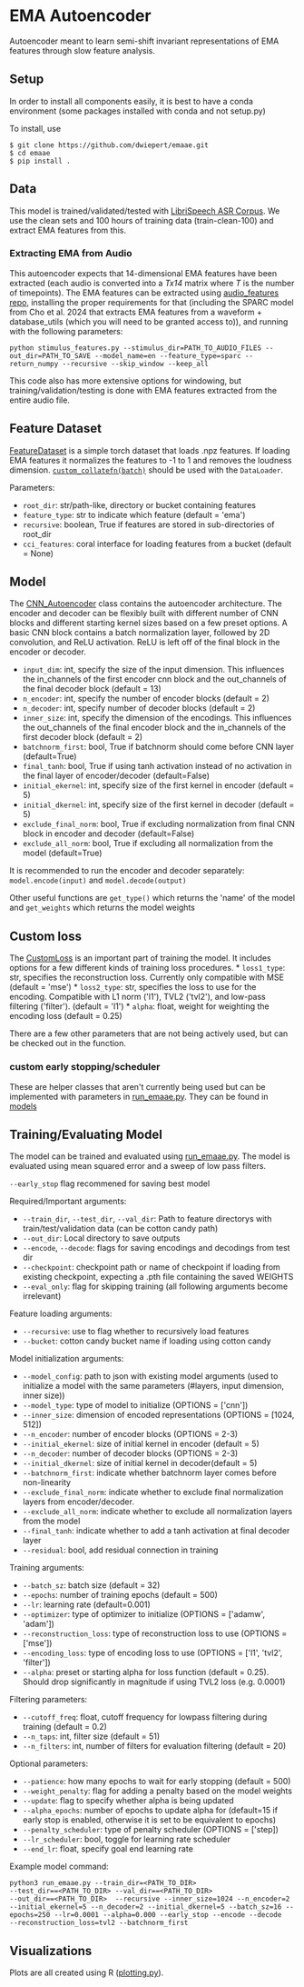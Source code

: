 # EMA Autoencoder 
Autoencoder meant to learn semi-shift invariant representations of EMA features through slow feature analysis. 

## Setup
In order to install all components easily, it is best to have a conda environment (some packages installed with conda and not setup.py)

To install, use

```
$ git clone https://github.com/dwiepert/emaae.git
$ cd emaae
$ pip install . 
```

## Data
This model is trained/validated/tested with [LibriSpeech ASR Corpus](https://www.openslr.org/12). We use the clean sets and 100 hours of training data (train-clean-100) and extract EMA features from this. 

### Extracting EMA from Audio
This autoencoder expects that 14-dimensional EMA features have been extracted (each audio is converted into a *Tx14* matrix where *T* is the number of timepoints). The EMA features can be extracted using [audio_features repo](https://github.com/dwiepert/audio_features.git), installing the proper requirements for that (including the SPARC model from Cho et al. 2024 that extracts EMA features from a waveform + database_utils (which you will need to be granted access to)), and running with the following parameters:

```
python stimulus_features.py --stimulus_dir=PATH_TO_AUDIO_FILES --out_dir=PATH_TO_SAVE --model_name=en --feature_type=sparc --return_numpy --recursive --skip_window --keep_all
```

This code also has more extensive options for windowing, but training/validation/testing is done with EMA features extracted from the entire audio file. 

## Feature Dataset 
[FeatureDataset](https://github.com/dwiepert/emaae/main/tree/emaae/io/_dataset.py) is a simple torch dataset that loads .npz features. If loading EMA features it normalizes the features to -1 to 1 and removes the loudness dimension. [`custom_collatefn(batch)`](https://github.com/dwiepert/emaae/main/tree/emaae/io/_dataset.py) should be used with the `DataLoader`.

Parameters:
* `root_dir`: str/path-like, directory or bucket containing features
* `feature_type`: str to indicate which feature (default = 'ema')
* `recursive`: boolean, True if features are stored in sub-directories of root_dir
* `cci_features`: coral interface for loading features from a bucket (default = None)

## Model
The [CNN_Autoencoder](https://github.com/dwiepert/emaae/main/tree/emaae/models/_cnn_autoencoder.py) class contains the autoencoder architecture. The encoder and decoder can be flexibly built with different number of CNN blocks and different starting kernel sizes based on a few preset options. A basic CNN block contains a batch normalization layer, followed by 2D convolution, and ReLU activation. ReLU is left off of the final block in the encoder or decoder. 

* `input_dim`: int, specify the size of the input dimension. This influences the in_channels of the first encoder cnn block and the out_channels of the final decoder block (default = 13)
* `n_encoder`: int, specify the number of encoder blocks (default = 2)
* `n_decoder`: int, specify number of decoder blocks (default = 2)
* `inner_size`: int, specify the dimension of the encodings. This influences the out_channels of the final encoder block and the in_channels of the first decoder block (default = 2)
* `batchnorm_first`: bool, True if batchnorm should come before CNN layer (default=True)
* `final_tanh`: bool, True if using tanh activation instead of no activation in the final layer of encoder/decoder (default=False)
* `initial_ekernel`: int, specify size of the first kernel in encoder (default = 5)
* `initial_dkernel`: int, specify size of the first kernel in decoder (default = 5)
* `exclude_final_norm`: bool, True if excluding normalization from final CNN block in encoder and decoder (default=False)
* `exclude_all_norm`: bool, True if excluding all normalization from the model (default=True)

It is recommended to run the encoder and decoder separately: `model.encode(input)` and `model.decode(output)`

Other useful functions are `get_type()` which returns the 'name' of the model and `get_weights` which returns the model weights

## Custom loss
The [CustomLoss](https://github.com/dwiepert/emaae/main/tree/emaae/models/_loss.py) is an important part of training the model. It includes options for a few different kinds of training loss procedures. 
    * `loss1_type`: str, specifies the reconstruction loss. Currently only compatible with MSE (default = 'mse')
    * `loss2_type`: str, specifies the loss to use for the encoding. Compatible with L1 norm ('l1'), TVL2 ('tvl2'), and low-pass filtering ('filter'). (default = 'l1')
    * `alpha`: float, weight for weighting the encoding loss (default = 0.25)
    
There are a few other parameters that are not being actively used, but can be checked out in the function. 

### custom early stopping/scheduler
These are helper classes that aren't currently being used but can be implemented with parameters in [run_emaae.py](https://github.com/dwiepert/emaae/main/tree/run_emaae.py). They can be found in [models](https://github.com/dwiepert/emaae/main/tree/models/)

## Training/Evaluating Model
The model can be trained and evaluated using [run_emaae.py](https://github.com/dwiepert/emaae/main/tree/run_emaae.py). The model is evaluated using mean squared error and a sweep of low pass filters. 

`--early_stop` flag recommened for saving best model

Required/Important arguments:
* `--train_dir`, `--test_dir`, `--val_dir`: Path to feature directorys with train/test/validation data (can be cotton candy path)
* `--out_dir`: Local directory to save outputs
* `--encode`, `--decode`: flags for saving encodings and decodings from test dir
* `--checkpoint`: checkpoint path or name of checkpoint if loading from existing checkpoint, expecting a .pth file containing the saved WEIGHTS
* `--eval_only`: flag for skipping training (all following arguments become irrelevant)

Feature loading arguments:
* `--recursive`: use to flag whether to recursively load features
* `--bucket`: cotton candy bucket name if loading using cotton candy


Model initialization arguments:
* `--model_config`: path to json with existing model arguments (used to initialize a model with the same parameters (#layers, input dimension, inner size))
* `--model_type`: type of model to initialize (OPTIONS = ['cnn'])
* `--inner_size`: dimension of encoded representations (OPTIONS = [1024, 512])
* `--n_encoder`: number of encoder blocks (OPTIONS = 2-3)
* `--initial_ekernel`: size of initial kernel in encoder (default = 5)
* `--n_decoder`: number of decoder blocks (OPTIONS = 2-3)
* `--initial_dkernel`: size of initial kernel in decoder(default = 5)
* `--batchnorm_first`: indicate whether batchnorm layer comes before non-linearity
* `--exclude_final_norm`: indicate whether to exclude final normalization layers from encoder/decoder.
* `--exclude_all_norm`: indicate whether to exclude all normalization layers from the model
* `--final_tanh`: indicate whether to add a tanh activation at final decoder layer
* `--residual`: bool, add residual connection in training

Training arguments:
* `--batch_sz`: batch size (default = 32)
* `--epochs`: number of training epochs (default = 500)
* `--lr`: learning rate (default=0.001)
* `--optimizer`: type of optimizer to initialize (OPTIONS = ['adamw', 'adam'])
* `--reconstruction_loss`: type of reconstruction loss to use (OPTIONS = ['mse'])
* `--encoding_loss`: type of encoding loss to use (OPTIONS = ['l1', 'tvl2', 'filter'])
* `--alpha`: preset or starting alpha for loss function (default = 0.25). Should drop significantly in magnitude if using TVL2 loss (e.g. 0.0001)

Filtering parameters:
* `--cutoff_freq`: float, cutoff frequency for lowpass filtering during training (default = 0.2)
* `--n_taps`: int, filter size (default = 51)
* `--n_filters`: int, number of filters for evaluation filtering (default = 20)

Optional parameters:
* `--patience`: how many epochs to wait for early stopping (default = 500)
* `--weight_penalty`: flag for adding a penalty based on the model weights
* `--update`: flag to specify whether alpha is being updated 
* `--alpha_epochs`: number of epochs to update alpha for (default=15 if early stop is enabled, otherwise it is set to be equivalent to epochs)
* `--penalty_scheduler`: type of penalty scheduler (OPTIONS = ['step])
* `--lr_scheduler`: bool, toggle for learning rate scheduler
* `--end_lr`: float, specify goal end learning rate

Example model command:
```
python3 run_emaae.py --train_dir=<PATH_TO_DIR> 
--test_dir==<PATH_TO_DIR> --val_dir==<PATH_TO_DIR> 
--out_dir==<PATH_TO_DIR>  --recursive --inner_size=1024 --n_encoder=2 --initial_ekernel=5 --n_decoder=2 --initial_dkernel=5 --batch_sz=16 --epochs=250 --lr=0.0001 --alpha=0.000 --early_stop --encode --decode 
--reconstruction_loss=tvl2 --batchnorm_first
```
## Visualizations
Plots are all created using R ([plotting.py](https://github.com/dwiepert/emaae/main/tree/helpers/plotting.py)).


